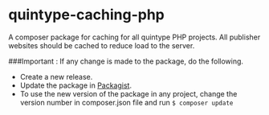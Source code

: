 # quintype-caching-php
A composer package for caching for all quintype PHP projects.
All publisher websites should be cached to reduce load to the server.

###Important : If any change is made to the package, do the following.
* Create a new release.
* Update the package in [Packagist](https://packagist.org/).
* To use the new version of the package in any project, change the version number in composer.json file and run
`$ composer update `
